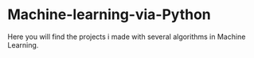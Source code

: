 # Machine-learning-via-Python
Here you will find the projects i made with several algorithms in Machine Learning.
